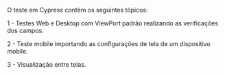 O teste em Cypress contém os seguintes tópicos:  

1 - Testes Web e Desktop com ViewPort padrão realizando as verificações dos campos. 
 
2 - Teste mobile importando as configurações de tela de um dispositivo mobile. 

3 - Visualização entre telas. 


